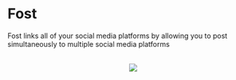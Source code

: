 # Fost
Fost links all of your social media platforms by allowing you to post simultaneously to multiple social media platforms
<br > </br>
<p align="center">
  <img src ="https://cloud.githubusercontent.com/assets/6885545/7335236/33c1f7d0-eb7f-11e4-9886-97afaae2edff.png" />
</p>
